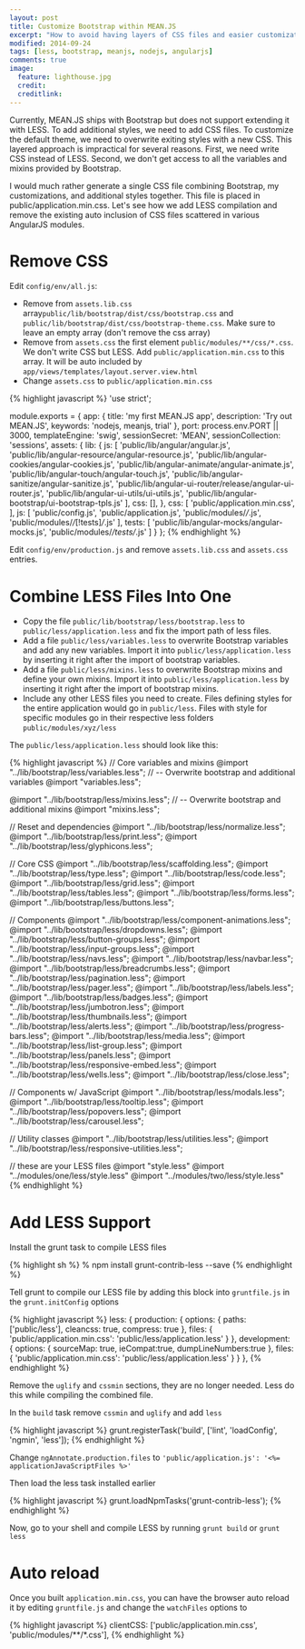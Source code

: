 ```yaml
---
layout: post
title: Customize Bootstrap within MEAN.JS
excerpt: "How to avoid having layers of CSS files and easier customization of Bootstrap"
modified: 2014-09-24
tags: [less, bootstrap, meanjs, nodejs, angularjs]
comments: true
image:
  feature: lighthouse.jpg
  credit: 
  creditlink: 
---
```


Currently, MEAN.JS ships with Bootstrap but does not support extending it with LESS. To add additional styles, we need to add CSS files. To customize the default theme, we need to overwrite exiting styles with a new CSS. This layered approach is impractical for several reasons. First, we need write CSS instead of LESS. Second, we don't get access to all the variables and mixins provided by Bootstrap.

I would much rather generate a single CSS file combining Bootstrap, my customizations, and additional styles together. This file is placed in public/application.min.css. Let's see how we add LESS compilation and remove the existing auto inclusion of CSS files scattered in various AngularJS modules.

# Remove CSS

Edit `config/env/all.js`: 

* Remove from `assets.lib.css` array`public/lib/bootstrap/dist/css/bootstrap.css` and `public/lib/bootstrap/dist/css/bootstrap-theme.css`. Make sure to leave an empty array (don't remove the css array)
* Remove from `assets.css` the first element `public/modules/**/css/*.css`. We don't write CSS but LESS. Add `public/application.min.css` to this array. It will be auto included by `app/views/templates/layout.server.view.html`
* Change `assets.css` to `public/application.min.css`

{% highlight javascript %}
'use strict';

module.exports = {
  app: {
    title: 'my first MEAN.JS app',
    description: 'Try out MEAN.JS',
    keywords: 'nodejs, meanjs, trial'
  },
  port: process.env.PORT || 3000,
  templateEngine: 'swig',
  sessionSecret: 'MEAN',
  sessionCollection: 'sessions',
  assets: {
    lib: {
      js: [
        'public/lib/angular/angular.js',
        'public/lib/angular-resource/angular-resource.js', 
        'public/lib/angular-cookies/angular-cookies.js', 
        'public/lib/angular-animate/angular-animate.js', 
        'public/lib/angular-touch/angular-touch.js', 
        'public/lib/angular-sanitize/angular-sanitize.js', 
        'public/lib/angular-ui-router/release/angular-ui-router.js',
        'public/lib/angular-ui-utils/ui-utils.js',
        'public/lib/angular-bootstrap/ui-bootstrap-tpls.js'
      ],
      css: [],
    },
    css: [
      'public/application.min.css',
    ],
    js: [
      'public/config.js',
      'public/application.js',
      'public/modules/*/*.js',
      'public/modules/*/*[!tests]*/*.js'
    ],
    tests: [
      'public/lib/angular-mocks/angular-mocks.js',
      'public/modules/*/tests/*.js'
    ]
  }
};
{% endhighlight %}

Edit `config/env/production.js` and remove `assets.lib.css` and `assets.css` entries.  

# Combine LESS Files Into One

* Copy the file `public/lib/bootstrap/less/bootstrap.less` to `public/less/application.less` and fix the import path of less files.
* Add a file `public/less/variables.less` to overwrite Bootstrap variables and add any new variables. Import it into `public/less/application.less` by inserting it right after the import of bootstrap variables.
* Add a file `public/less/mixins.less` to overwrite Bootstrap mixins and define your own mixins.  Import it into `public/less/application.less` by inserting it right after the import of bootstrap mixins.
* Include any other LESS files you need to create. Files defining styles for the entire application would go in `public/less`. Files with style for specific modules go in their respective less folders `public/modules/xyz/less`

The `public/less/application.less` should look like this:

{% highlight javascript %}
// Core variables and mixins
@import "../lib/bootstrap/less/variables.less";
// -- Overwrite bootstrap and additional variables
@import "variables.less";

@import "../lib/bootstrap/less/mixins.less";
// -- Overwrite bootstrap and additional mixins
@import "mixins.less";

// Reset and dependencies
@import "../lib/bootstrap/less/normalize.less";
@import "../lib/bootstrap/less/print.less";
@import "../lib/bootstrap/less/glyphicons.less";

// Core CSS
@import "../lib/bootstrap/less/scaffolding.less";
@import "../lib/bootstrap/less/type.less";
@import "../lib/bootstrap/less/code.less";
@import "../lib/bootstrap/less/grid.less";
@import "../lib/bootstrap/less/tables.less";
@import "../lib/bootstrap/less/forms.less";
@import "../lib/bootstrap/less/buttons.less";

// Components
@import "../lib/bootstrap/less/component-animations.less";
@import "../lib/bootstrap/less/dropdowns.less";
@import "../lib/bootstrap/less/button-groups.less";
@import "../lib/bootstrap/less/input-groups.less";
@import "../lib/bootstrap/less/navs.less";
@import "../lib/bootstrap/less/navbar.less";
@import "../lib/bootstrap/less/breadcrumbs.less";
@import "../lib/bootstrap/less/pagination.less";
@import "../lib/bootstrap/less/pager.less";
@import "../lib/bootstrap/less/labels.less";
@import "../lib/bootstrap/less/badges.less";
@import "../lib/bootstrap/less/jumbotron.less";
@import "../lib/bootstrap/less/thumbnails.less";
@import "../lib/bootstrap/less/alerts.less";
@import "../lib/bootstrap/less/progress-bars.less";
@import "../lib/bootstrap/less/media.less";
@import "../lib/bootstrap/less/list-group.less";
@import "../lib/bootstrap/less/panels.less";
@import "../lib/bootstrap/less/responsive-embed.less";
@import "../lib/bootstrap/less/wells.less";
@import "../lib/bootstrap/less/close.less";

// Components w/ JavaScript
@import "../lib/bootstrap/less/modals.less";
@import "../lib/bootstrap/less/tooltip.less";
@import "../lib/bootstrap/less/popovers.less";
@import "../lib/bootstrap/less/carousel.less";

// Utility classes
@import "../lib/bootstrap/less/utilities.less";
@import "../lib/bootstrap/less/responsive-utilities.less";

// these are your LESS files
@import "style.less"
@import "../modules/one/less/style.less"
@import "../modules/two/less/style.less"
{% endhighlight %}

# Add LESS Support

Install the grunt task to compile LESS files

{% highlight sh %}
% npm install grunt-contrib-less --save
{% endhighlight %}

Tell grunt to compile our LESS file by adding this block into `gruntfile.js` in the `grunt.initConfig` options

{% highlight javascript %}
less: {
  production: {
    options: {
      paths: ['public/less'],
      cleancss: true,
      compress: true
    },
    files: {
      'public/application.min.css': 'public/less/application.less'
    }
  },
  development: { 
    options: { 
      sourceMap: true, 
      ieCompat:true, 
      dumpLineNumbers:true 
    },
    files: {
      'public/application.min.css': 'public/less/application.less'
    }
  }
},
{% endhighlight %}

Remove the `uglify` and `cssmin` sections, they are no longer needed. Less do this while compiling the combined file.

In the `build` task remove `cssmin` and `uglify` and add `less`

{% highlight javascript %}
grunt.registerTask('build', ['lint', 'loadConfig', 'ngmin', 'less']);
{% endhighlight  %}

Change `ngAnnotate.production.files` to `'public/application.js': '<%= applicationJavaScriptFiles %>'`

Then load the less task installed earlier

{% highlight javascript %}
 grunt.loadNpmTasks('grunt-contrib-less');
{% endhighlight  %}

Now, go to your shell and compile LESS by running `grunt build` or `grunt less`

# Auto reload

Once you built `application.min.css`, you can have the browser auto reload it by editing `gruntfile.js` and change the `watchFiles` options to 

{% highlight javascript %}
clientCSS: ['public/application.min.css', 'public/modules/**/*.css'],
{% endhighlight  %}
